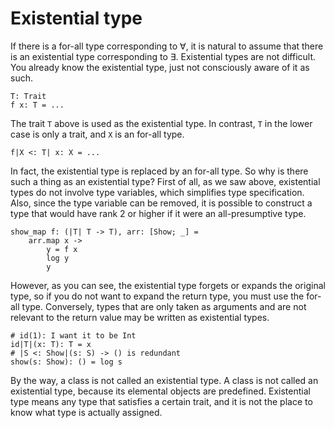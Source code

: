 # Existential type

If there is a for-all type corresponding to ∀, it is natural to assume that there is an existential type corresponding to ∃.
Existential types are not difficult. You already know the existential type, just not consciously aware of it as such.

```erg
T: Trait
f x: T = ...
```

The trait `T` above is used as the existential type.
In contrast, `T` in the lower case is only a trait, and `X` is an for-all type.

```erg
f|X <: T| x: X = ...
```

In fact, the existential type is replaced by an for-all type. So why is there such a thing as an existential type?
First of all, as we saw above, existential types do not involve type variables, which simplifies type specification.
Also, since the type variable can be removed, it is possible to construct a type that would have rank 2 or higher if it were an all-presumptive type.

```erg
show_map f: (|T| T -> T), arr: [Show; _] =
    arr.map x ->
        y = f x
        log y
        y
```

However, as you can see, the existential type forgets or expands the original type, so if you do not want to expand the return type, you must use the for-all type.
Conversely, types that are only taken as arguments and are not relevant to the return value may be written as existential types.

```erg
# id(1): I want it to be Int
id|T|(x: T): T = x
# |S <: Show|(s: S) -> () is redundant
show(s: Show): () = log s
```

By the way, a class is not called an existential type. A class is not called an existential type, because its elemental objects are predefined.
Existential type means any type that satisfies a certain trait, and it is not the place to know what type is actually assigned.
